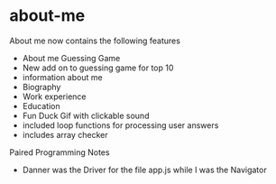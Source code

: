 # about-me

About me now contains the following features

* About me Guessing Game
* New add on to guessing game for top 10
* information about me
* Biography
* Work experience
* Education
* Fun Duck Gif with clickable sound
* included loop functions for processing user answers
* includes array checker

Paired Programming Notes

* Danner was the Driver for the file app.js while I was the Navigator